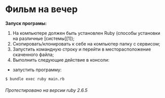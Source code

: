 # Фильм на вечер

**Запуск програмы:**
1. На компьютере должен быть установлен Ruby (способы установки на различные [системы][1]);
2. Скопировать/клонировать к себе на компьютер папку с сервисом;
3. Запустить командную строку и перейти в месторасположение скаченного файла;
4. Выполнить следующие действие в консоли:

- запустить программу:
```
$ bundle exec ruby main.rb
```


###### Протестировано на версии ruby 2.6.5